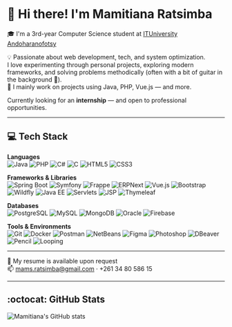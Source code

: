 # 👋 Hi there! I'm Mamitiana Ratsimba

🎓 I'm a 3rd-year Computer Science student at [ITUniversity Andoharanofotsy](https://www.ituniversity-mg.com/page/licence-en-informatique/)

💡 Passionate about web development, tech, and system optimization.  
I love experimenting through personal projects, exploring modern frameworks, and solving problems methodically (often with a bit of guitar in the background 🎸).  
🎯 I mainly work on projects using Java, PHP, Vue.js — and more.

Currently looking for an **internship** — and open to professional opportunities.

---

## 💻 Tech Stack

**Languages**  
![Java](https://img.shields.io/badge/Java-%23ED8B00.svg?style=flat&logo=java&logoColor=white)
![PHP](https://img.shields.io/badge/PHP-%23777BB4.svg?style=flat&logo=php&logoColor=white)
![C#](https://img.shields.io/badge/C%23-68217A.svg?style=flat&logo=c-sharp&logoColor=white)
![C](https://img.shields.io/badge/C-00599C.svg?style=flat&logo=c&logoColor=white)
![HTML5](https://img.shields.io/badge/HTML5-E34F26?style=flat&logo=html5&logoColor=white)
![CSS3](https://img.shields.io/badge/CSS3-1572B6?style=flat&logo=css3&logoColor=white)

**Frameworks & Libraries**  
![Spring Boot](https://img.shields.io/badge/Spring%20Boot-6DB33F.svg?style=flat&logo=spring-boot&logoColor=white)
![Symfony](https://img.shields.io/badge/Symfony-000000.svg?style=flat&logo=symfony&logoColor=white)
![Frappe](https://img.shields.io/badge/Frappe%20Framework-0098D3.svg?style=flat&logo=frappe&logoColor=white)
![ERPNext](https://img.shields.io/badge/ERPNext-3E92CC.svg?style=flat&logo=erpnext&logoColor=white)
![Vue.js](https://img.shields.io/badge/Vue.js-35495E.svg?style=flat&logo=vue.js&logoColor=4FC08D)
![Bootstrap](https://img.shields.io/badge/Bootstrap-563D7C.svg?style=flat&logo=bootstrap&logoColor=white)
![Wildfly](https://img.shields.io/badge/Wildfly-000000.svg?style=flat&logo=wildfly&logoColor=white)
![Java EE](https://img.shields.io/badge/Java%20EE-007396.svg?style=flat&logo=java&logoColor=white)
![Servlets](https://img.shields.io/badge/Servlets-007396.svg?style=flat&logo=java&logoColor=white)
![JSP](https://img.shields.io/badge/JSP-007396.svg?style=flat&logo=java&logoColor=white)
![Thymeleaf](https://img.shields.io/badge/Thymeleaf-005F0F.svg?style=flat&logo=thymeleaf&logoColor=white)

**Databases**  
![PostgreSQL](https://img.shields.io/badge/PostgreSQL-4169E1.svg?style=flat&logo=postgresql&logoColor=white)
![MySQL](https://img.shields.io/badge/MySQL-4479A1.svg?style=flat&logo=mysql&logoColor=white)
![MongoDB](https://img.shields.io/badge/MongoDB-47A248.svg?style=flat&logo=mongodb&logoColor=white)
![Oracle](https://img.shields.io/badge/Oracle-F80000.svg?style=flat&logo=oracle&logoColor=white)
![Firebase](https://img.shields.io/badge/Firebase-FFCA28.svg?style=flat&logo=firebase&logoColor=black)

**Tools & Environments**  
![Git](https://img.shields.io/badge/Git-F05032.svg?style=flat&logo=git&logoColor=white)
![Docker](https://img.shields.io/badge/Docker-2496ED.svg?style=flat&logo=docker&logoColor=white)
![Postman](https://img.shields.io/badge/Postman-FF6C37.svg?style=flat&logo=postman&logoColor=white)
![NetBeans](https://img.shields.io/badge/NetBeans-1B6AC6.svg?style=flat&logo=apache-netbeans-ide&logoColor=white)
![Figma](https://img.shields.io/badge/Figma-F24E1E.svg?style=flat&logo=figma&logoColor=white)
![Photoshop](https://img.shields.io/badge/Photoshop-31A8FF.svg?style=flat&logo=adobe-photoshop&logoColor=white)
![DBeaver](https://img.shields.io/badge/DBeaver-372923.svg?style=flat&logo=data&logoColor=white)
![Pencil](https://img.shields.io/badge/Pencil-5E5E5E.svg?style=flat&logo=pencil&logoColor=white)
![Looping](https://img.shields.io/badge/Looping-999999.svg?style=flat&logo=loop&logoColor=white)


---

📄 My resume is available upon request  
📫 mams.ratsimba@gmail.com · +261 34 80 586 15

---
## :octocat: GitHub Stats
![Mamitiana's GitHub stats](https://github-readme-stats.vercel.app/api?username=Mamitiana130&show_icons=true&theme=neon)
